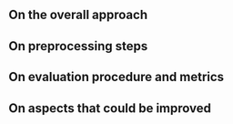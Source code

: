 ## On the overall approach

## On preprocessing steps

## On evaluation procedure and metrics

## On aspects that could be improved